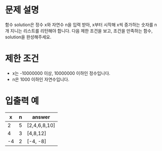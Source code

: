 # 문제 설명

함수 solution은 정수 x와 자연수 n을 입력 받아, x부터 시작해 x씩 증가하는 숫자를 n개 지니는 리스트를 리턴해야 합니다. 다음 제한 조건을 보고, 조건을 만족하는 함수, solution을 완성해주세요.

# 제한 조건

* x는 -10000000 이상, 10000000 이하인 정수입니다.
* n은 1000 이하인 자연수입니다.

# 입출력 예

| x   | n   | answer |
| --- | --- | --- |
| 2   | 5   | \[2,4,6,8,10\] |
| 4   | 3   | \[4,8,12\] |
| -4  | 2   | \[-4, -8\] |